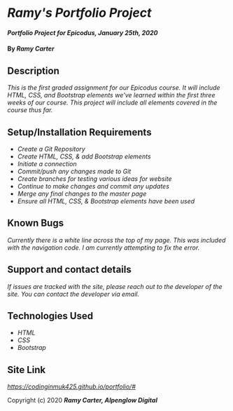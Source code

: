 # _Ramy's Portfolio Project_

#### _Portfolio Project for Epicodus, January 25th, 2020_

#### By _**Ramy Carter**_

## Description 

_This is the first graded assignment for our Epicodus course. It will include HTML, CSS, and Bootstrap elements we've learned within the first three weeks of our course. This project will include all elements covered in the course thus far._

## Setup/Installation Requirements

* _Create a Git Repository_
* _Create HTML, CSS, & add Bootstrap elements_
* _Initiate a connection_
* _Commit/push any changes made to Git_
* _Create branches for testing various ideas for website_
* _Continue to make changes and commit any updates_
* _Merge any final changes to the master page_
* _Ensure all HTML, CSS, & Bootstrap elements have been used_

## Known Bugs

_Currently there is a white line across the top of my page. This was included with the navigation code. I am currently attempting to fix the error._

## Support and contact details

_If issues are tracked with the site, please reach out to the developer of the site. You can contact the developer via email._

## Technologies Used

* _HTML_
* _CSS_
* _Bootstrap_

## Site Link

_https://codinginmuk425.github.io/portfolio/#_

Copyright (c) 2020 **_Ramy Carter, Alpenglow Digital_**